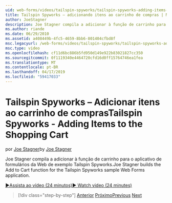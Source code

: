```yaml
---
uid: web-forms/videos/tailspin-spyworks/tailspin-spyworks-adding-items-to-the-shopping-cart
title: Tailspin Spyworks – adicionando itens ao carrinho de compras | Microsoft Docs
author: JoeStagner
description: Joe Stagner compila a adicionar à função de carrinho para o aplicativo de formulários da Web de exemplo Tailspin Spyworks.
ms.author: riande
ms.date: 06/29/2010
ms.assetid: a408449b-4fc5-4659-8bb6-801404cfbd8f
msc.legacyurl: /web-forms/videos/tailspin-spyworks/tailspin-spyworks-adding-items-to-the-shopping-cart
msc.type: video
ms.openlocfilehash: cf11d6bc886b5fd950d149e922b83021827cc350
ms.sourcegitcommit: 0f1119340e4464720cfd16d0ff15764746ea1fea
ms.translationtype: MT
ms.contentlocale: pt-BR
ms.lasthandoff: 04/17/2019
ms.locfileid: "59417033"
---
```

# <a name="tailspin-spyworks---adding-items-to-the-shopping-cart"></a><span data-ttu-id="5e213-103">Tailspin Spyworks – Adicionar itens ao carrinho de compras</span><span class="sxs-lookup"><span data-stu-id="5e213-103">Tailspin Spyworks - Adding Items to the Shopping Cart</span></span>

<span data-ttu-id="5e213-104">por [Joe Stagner](https://github.com/JoeStagner)</span><span class="sxs-lookup"><span data-stu-id="5e213-104">by [Joe Stagner](https://github.com/JoeStagner)</span></span>

<span data-ttu-id="5e213-105">Joe Stagner compila a adicionar à função de carrinho para o aplicativo de formulários da Web de exemplo Tailspin Spyworks.</span><span class="sxs-lookup"><span data-stu-id="5e213-105">Joe Stagner builds the Add to Cart function for the Tailspin Spyworks sample Web Forms application.</span></span>

[<span data-ttu-id="5e213-106">&#9654;Assista ao vídeo (24 minutos)</span><span class="sxs-lookup"><span data-stu-id="5e213-106">&#9654; Watch video (24 minutes)</span></span>](https://channel9.msdn.com/Blogs/ASP-NET-Site-Videos/tailspin-spyworks-adding-items-to-the-shopping-cart)

> [!div class="step-by-step"]
> <span data-ttu-id="5e213-107">[Anterior](tailspin-spyworks-display-per-product-details.md)
> [Próximo](tailspin-spyworks-display-shopping-cart.md)</span><span class="sxs-lookup"><span data-stu-id="5e213-107">[Previous](tailspin-spyworks-display-per-product-details.md)
[Next](tailspin-spyworks-display-shopping-cart.md)</span></span>
